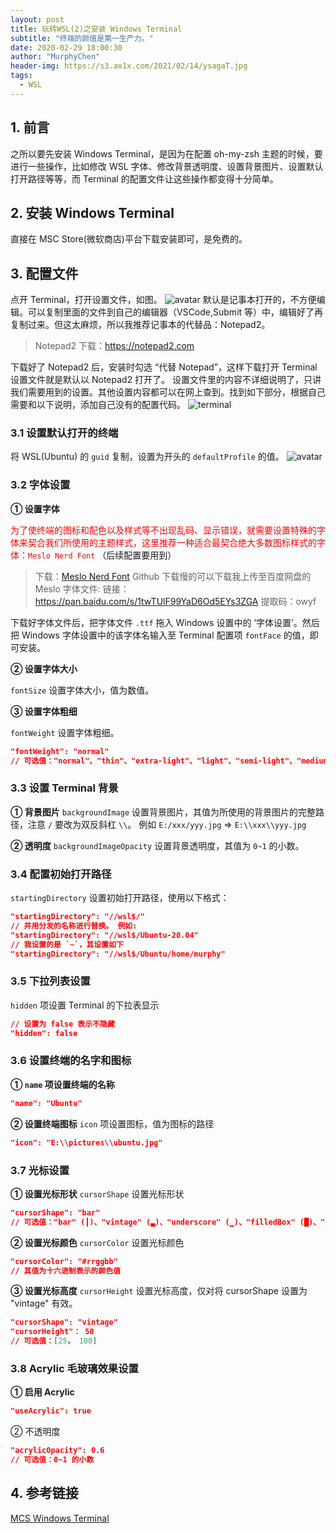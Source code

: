 ```yaml
---
layout: post
title: 玩转WSL(2)之安装 Windows Terminal
subtitle: "终端的颜值是第一生产力。"
date: 2020-02-29 18:00:30
author: "MurphyChen"
header-img: https://s3.ax1x.com/2021/02/14/ysagaT.jpg
tags:
  - WSL
---
```


## 1. 前言

之所以要先安装 Windows Terminal，是因为在配置 oh-my-zsh 主题的时候，要进行一些操作，比如修改 WSL 字体、修改背景透明度、设置背景图片、设置默认打开路径等等，而 Terminal 的配置文件让这些操作都变得十分简单。

<!--more-->

## 2. 安装 Windows Terminal

直接在 MSC Store(微软商店)平台下载安装即可，是免费的。

## 3. 配置文件

点开 Terminal，打开设置文件，如图。
![avatar](https://s1.ax1x.com/2020/08/26/dRt4EQ.png) 
默认是记事本打开的，不方便编辑。可以复制里面的文件到自己的编辑器（VSCode,Submit 等）中，编辑好了再复制过来。但这太麻烦，所以我推荐记事本的代替品：Notepad2。

> Notepad2 下载：https://notepad2.com

下载好了 Notepad2 后，安装时勾选 “代替 Notepad”，这样下载打开 Terminal 设置文件就是默认以 Notepad2 打开了。
设置文件里的内容不详细说明了，只讲我们需要用到的设置。其他设置内容都可以在网上查到。找到如下部分，根据自己需要和以下说明，添加自己没有的配置代码。
![terminal](https://s1.ax1x.com/2020/08/26/dRaxUg.png)

### 3.1 设置默认打开的终端

将 WSL(Ubuntu) 的 `guid` 复制，设置为开头的 `defaultProfile` 的值。
![avatar](https://s1.ax1x.com/2020/08/26/dRdTdU.png)

### 3.2 字体设置

**① 设置字体**

<font color=red>为了使终端的图标和配色以及样式等不出现乱码、显示错误，就需要设置特殊的字体来契合我们所使用的主题样式，这里推荐一种适合最契合绝大多数图标样式的字体：`Meslo Nerd Font` </font>（后续配置要用到）

> 下载：[Meslo Nerd Font](https://github.com/romkatv/powerlevel10k#meslo-nerd-font-patched-for-powerlevel10k)
> Github 下载慢的可以下载我上传至百度网盘的 Meslo 字体文件:
> 链接：https://pan.baidu.com/s/1twTUlF99YaD6Od5EYs3ZGA
> 提取码：owyf

下载好字体文件后，把字体文件 `.ttf` 拖入 Windows 设置中的 ‘字体设置’。然后把 Windows 字体设置中的该字体名输入至 Terminal 配置项 `fontFace` 的值，即可安装。

**② 设置字体大小**

`fontSize` 设置字体大小，值为数值。

**③ 设置字体粗细**

`fontWeight` 设置字体粗细。

```json
"fontWeight": "normal"
// 可选值："normal"、"thin"、"extra-light"、"light"、"semi-light"、"medium"、"semi-bold"、"bold"、"extra-bold"、"black"、"extra-black"
```

### 3.3 设置 Terminal 背景

**① 背景图片**
`backgroundImage` 设置背景图片，其值为所使用的背景图片的完整路径，注意 `/` 要改为双反斜杠 `\\`。
例如 `E:/xxx/yyy.jpg` => `E:\\xxx\\yyy.jpg`

**② 透明度**
`backgroundImageOpacity` 设置背景透明度，其值为 `0~1` 的小数。

### 3.4 配置初始打开路径

`startingDirectory` 设置初始打开路径，使用以下格式：

```json
"startingDirectory": "//wsl$/"
// 并用分发的名称进行替换。 例如:
"startingDirectory": "//wsl$/Ubuntu-20.04"
// 我设置的是 `~`，其设置如下
"startingDirectory": "//wsl$/Ubuntu/home/murphy"
```

### 3.5 下拉列表设置

`hidden` 项设置 Terminal 的下拉表显示

```json
// 设置为 false 表示不隐藏
"hidden": false
```

### 3.6 设置终端的名字和图标

**① `name` 项设置终端的名称**

```json
"name": "Ubuntu"
```

**② 设置终端图标**
`icon` 项设置图标，值为图标的路径

```json
"icon": "E:\\pictures\\ubuntu.jpg"
```

### 3.7 光标设置

**① 设置光标形状**
`cursorShape` 设置光标形状

```json
"cursorShape": "bar"
// 可选值："bar" (┃)、"vintage" (▃)、"underscore" (▁)、"filledBox" (█)、"emptyBox" (▯)
```

**② 设置光标颜色**
`cursorColor` 设置光标颜色

```json
"cursorColor": "#rrggbb"
// 其值为十六进制表示的颜色值
```

**③ 设置光标高度**
`cursorHeight` 设置光标高度，仅对将 cursorShape 设置为 "vintage" 有效。

```json
"cursorShape": "vintage"
"cursorHeight"： 50
// 可选值：[25， 100]
```

### 3.8 Acrylic 毛玻璃效果设置

**① 启用 Acrylic**

```json
"useAcrylic": true
```

② 不透明度

```json
"acrylicOpacity": 0.6
// 可选值：0~1 的小数
```

## 4. 参考链接

[MCS Windows Terminal](https://docs.microsoft.com/zh-cn/windows/terminal/)

